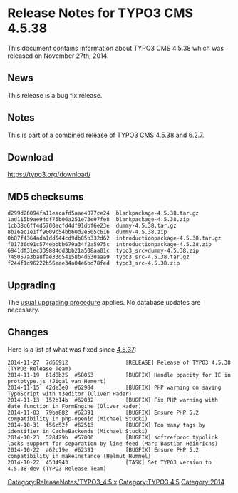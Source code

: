 Release Notes for TYPO3 CMS 4.5.38
==================================

This document contains information about TYPO3 CMS 4.5.38 which was
released on November 27th, 2014.

News
----

This release is a bug fix release.

Notes
-----

This is part of a combined release of TYPO3 CMS 4.5.38 and 6.2.7.

Download
--------

<https://typo3.org/download/>

MD5 checksums
-------------

    d299d26094fa11eacafd5aae4077ce24  blankpackage-4.5.38.tar.gz
    1ad115b9ae94df75b06a251e73e97fe8  blankpackage-4.5.38.zip
    1cb38c6ff4d5700acfd4df91dbf6e23e  dummy-4.5.38.tar.gz
    8b16ec1e1ff9009c54bb60d2e505c616  dummy-4.5.38.zip
    0b87f4364ada1dd544cd9db05b332d62  introductionpackage-4.5.38.tar.gz
    f01736d91c574ebbbb679a34f2a5975c  introductionpackage-4.5.38.zip
    6941df31ec339884dd3bb21a508aa01c  typo3_src+dummy-4.5.38.zip
    745057a3ba8fae33d54158b4d630aaa9  typo3_src-4.5.38.tar.gz
    f244f1d96222b56eae34a04e6bd78fed  typo3_src-4.5.38.zip

Upgrading
---------

The [usual upgrading
procedure](https://docs.typo3.org/typo3cms/InstallationGuide/) applies.
No database updates are necessary.

Changes
-------

Here is a list of what was fixed since
[4.5.37](TYPO3_CMS_4.5.37 "wikilink"):

    2014-11-27  7d66912                  [RELEASE] Release of TYPO3 4.5.38 (TYPO3 Release Team)
    2014-11-19  61d8b25  #58053          [BUGFIX] Handle opacity for IE in prototype.js (Jigal van Hemert)
    2014-11-15  42de3e0  #62984          [BUGFIX] PHP warning on saving TypoScript with t3editor (Oliver Hader)
    2014-11-13  152b14b  #62032          [BUGFIX] Fix PHP warning with date function in FormEngine (Oliver Hader)
    2014-11-03  79ba882  #62391          [BUGFIX] Ensure PHP 5.2 compatibility in php-openid (Michael Stucki)
    2014-10-31  f56c52f  #62513          [BUGFIX] Too many tags by identifier in CacheBackends (Michael Stucki)
    2014-10-23  528429b  #57006          [BUGFIX] softrefproc typolink lacks support for separation by line feed (Marc Bastian Heinrichs)
    2014-10-22  a62c19e  #62391          [BUGFIX] Ensure PHP 5.2 compatibility in makeInstance (Helmut Hummel)
    2014-10-22  4534943                  [TASK] Set TYPO3 version to 4.5.38-dev (TYPO3 Release Team)

<Category:ReleaseNotes/TYPO3_4.5.x> [Category:TYPO3
4.5](Category:TYPO3_4.5 "wikilink") <Category:2014>
